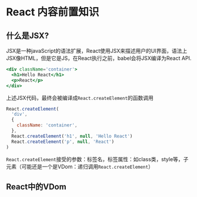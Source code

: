 # React 内容前置知识

## 什么是JSX? 
JSX是一种javaScript的语法扩展，React使用JSX来描述用户的UI界面，语法上JSX像HTML，但是它是JS，在React执行之前，babel会将JSX编译为React API.
```jsx
<div className='container'>
  <h1>Hello React</h1>
  <p>React</p>
</div>
```
上述JSX代码，最终会被编译成`React.createElement`的函数调用
```js
React.createElement(
  'div',
  {
    className: 'container',
  },
  React.createElement('h1', null, 'Hello React')
  React.createElement('p', null, 'React')
)
```
`React.createElement`接受的参数：标签名，标签属性：如class类，style等，子元素（可能还是一个是VDom：递归调用`React.createElement`）

## React中的VDom